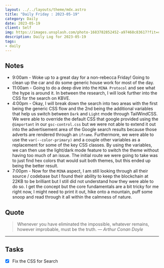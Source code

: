 ```yaml
---
layout: ../../layouts/theme/mdx.astro
title: "Daily Friday : 2023-05-19"
category: Daily
date: 2023-05-19
client: Self
img: https://images.unsplash.com/photo-1683782852452-a97468c83617?fit=crop&q=85&w=1400&h=700
description: Daily Log for 2023-05-19
tags:
- daily
---
```


## Notes

- 9:00am - Woke up to a great day for a non-rebecca Friday! Going to clean up the car and do some generic house work for most of the day.
- 11:00am - Going to do a deep dive into the `MINA Protocol` and see what the hype is around it. In between the research, I will look further into the CSS for the search on KBVE. 
- 4:00pm - Okay, I will break down the search into two areas with the first being the generic CSS flow and the 2nd being the additional variables that help us switch between `Dark` and `Light` mode through TailWindCSS. We were able to override the default CSS that google provided using the `@important` in our `gsc-control.css` but we were not able to extend it out into the advertisement area of the Google search results because those adverts are rendered through an `iframe`. Furthermore, we were able to use the `var(--color-primary)` and a couple other variables as a replacement for some of the key CSS classes. By using the variables, we can then use the light/dark mode feature to switch the theme without having too much of an issue. The initial route we were going to take was to just find hex colors that would suit both themes, but this ended up being the better result. 
- 7:00pm - Now for the `MINA` aspect, I am still looking through all their source / codebase but I found their ability to keep the blockchain at 22KB to be brilliant but I still did not understand how they were able to do so. I get the concept but the core fundamentals are a bit tricky for me right now, I might need to print it out, hike onto a mountain, puff some snoop and read through it all within the calmness of nature. 

## Quote

> Whenever you have eliminated the impossible, whatever remains, however improbable, must be the truth.
> — <cite>Arthur Conan Doyle</cite>

---

## Tasks

- [x] Fix the CSS for Search